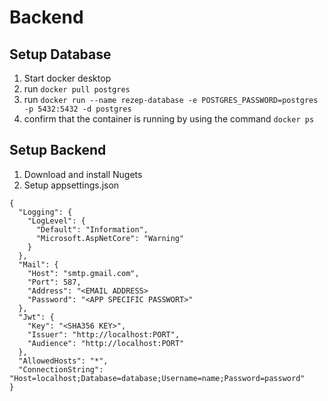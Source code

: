 # Backend

## Setup Database

1. Start docker desktop
2. run `docker pull postgres`
3. run `docker run --name rezep-database -e POSTGRES_PASSWORD=postgres -p 5432:5432 -d postgres`
4. confirm that the container is running by using the command `docker ps`

## Setup Backend

1. Download and install Nugets
2. Setup appsettings.json
```
{
  "Logging": {
    "LogLevel": {
      "Default": "Information",
      "Microsoft.AspNetCore": "Warning"
    }
  },
  "Mail": {
    "Host": "smtp.gmail.com",
    "Port": 587,
    "Address": "<EMAIL ADDRESS>
    "Password": "<APP SPECIFIC PASSWORT>"
  },
  "Jwt": {
    "Key": "<SHA356 KEY>",
    "Issuer": "http://localhost:PORT",
    "Audience": "http://localhost:PORT"
  },
  "AllowedHosts": "*",
  "ConnectionString": "Host=localhost;Database=database;Username=name;Password=password"
}
```